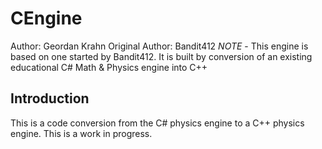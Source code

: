 # CEngine
Author: Geordan Krahn
Original Author: Bandit412
*NOTE* - This engine is based on one started by Bandit412. It is built by conversion of an existing educational C# Math & Physics engine into C++

## Introduction
This is a code conversion from the C# physics engine to a C++ physics engine. This is a work in progress.
